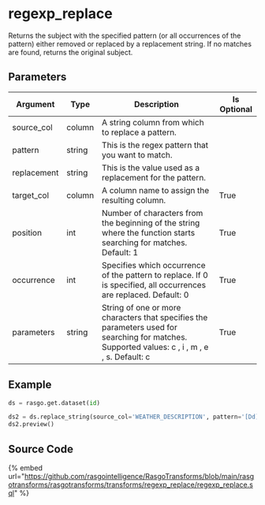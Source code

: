 

# regexp_replace

Returns the subject with the specified pattern (or all occurrences of the pattern) either removed or replaced by a replacement string. If no matches are found, returns the original subject.


## Parameters

|  Argument   |  Type  |                                                                  Description                                                                   | Is Optional |
| ----------- | ------ | ---------------------------------------------------------------------------------------------------------------------------------------------- | ----------- |
| source_col  | column | A string column from which to replace a pattern.                                                                                               |             |
| pattern     | string | This is the regex pattern that you want to match.                                                                                              |             |
| replacement | string | This is the value used as a replacement for the pattern.                                                                                       |             |
| target_col  | column | A column name to assign the resulting column.                                                                                                  | True        |
| position    | int    | Number of characters from the beginning of the string where the function starts searching for matches. Default: 1                              | True        |
| occurrence  | int    | Specifies which occurrence of the pattern to replace. If 0 is specified, all occurrences are replaced. Default: 0                              | True        |
| parameters  | string | String of one or more characters that specifies the parameters used for searching for matches. Supported values: c , i , m , e , s. Default: c | True        |


## Example

```python
ds = rasgo.get.dataset(id)

ds2 = ds.replace_string(source_col='WEATHER_DESCRIPTION', pattern='[Dd]rizzle|[Ss]prinkle', replacement='rain')
ds2.preview()

```

## Source Code

{% embed url="https://github.com/rasgointelligence/RasgoTransforms/blob/main/rasgotransforms/rasgotransforms/transforms/regexp_replace/regexp_replace.sql" %}

